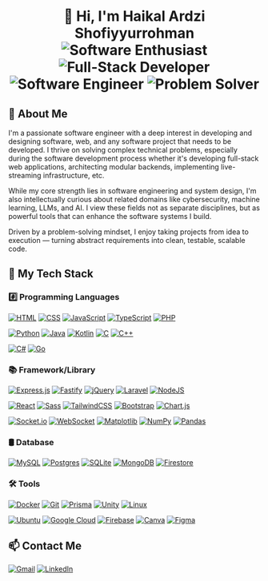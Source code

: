 <h1 align="center">👋 Hi, I'm Haikal Ardzi Shofiyyurrohman
  <br>
  <img src="https://img.shields.io/badge/Software%20Enthusiast-0d1117?logo=geeksforgeeks&logoColor=white" alt="Software Enthusiast" />
  <img src="https://img.shields.io/badge/Full--Stack%20Developer-0366d6?logo=javascript&logoColor=white" alt="Full-Stack Developer" />
  <img src="https://img.shields.io/badge/Software%20Engineer-24292e?logo=dailydotdev&logoColor=white" alt="Software Engineer" />
  <img src="https://img.shields.io/badge/Problem%20Solver-2ea44f?logo=hackerrank&logoColor=white" alt="Problem Solver" />
</h1>

<h2>🚀 About Me</h2>

<p>
I'm a passionate software engineer with a deep interest in developing and designing software, web, and any software project that needs to be developed. I thrive on solving complex technical problems, especially during the software development process whether it's developing full-stack web applications, architecting modular backends, implementing live-streaming infrastructure, etc.

While my core strength lies in software engineering and system design, I'm also intellectually curious about related domains like cybersecurity, machine learning, LLMs, and AI. I view these fields not as separate disciplines, but as powerful tools that can enhance the software systems I build.

Driven by a problem-solving mindset, I enjoy taking projects from idea to execution — turning abstract requirements into clean, testable, scalable code.
</p>

<h2>🧰 My Tech Stack</h2>

<h3>#️⃣ Programming Languages</h3>

[![HTML](https://img.shields.io/badge/HTML-%23E34F26.svg?logo=html5&logoColor=white)](#)
[![CSS](https://img.shields.io/badge/CSS-1572B6?logo=css3&logoColor=fff)](#)
[![JavaScript](https://img.shields.io/badge/JavaScript-F7DF1E?logo=javascript&logoColor=000)](#)
[![TypeScript](https://img.shields.io/badge/TypeScript-3178C6?logo=typescript&logoColor=fff)](#)
[![PHP](https://img.shields.io/badge/php-%23777BB4.svg?&logo=php&logoColor=white)](#)

[![Python](https://img.shields.io/badge/Python-3776AB?logo=python&logoColor=fff)](#)
[![Java](https://img.shields.io/badge/Java-%23ED8B00.svg?logo=openjdk&logoColor=white)](#)
[![Kotlin](https://img.shields.io/badge/Kotlin-%237F52FF.svg?logo=kotlin&logoColor=white)](#)
[![C](https://img.shields.io/badge/C-00599C?logo=c&logoColor=white)](#)
[![C++](https://img.shields.io/badge/C++-%2300599C.svg?logo=c%2B%2B&logoColor=white)](#)

[![C#](https://custom-icon-badges.demolab.com/badge/C%23-%23239120.svg?logo=cshrp&logoColor=white)](#)
[![Go](https://img.shields.io/badge/Go-%2300ADD8.svg?&logo=go&logoColor=white)](#)

<h3>📚 Framework/Library</h3>

[![Express.js](https://img.shields.io/badge/Express.js-%23404d59.svg?logo=express&logoColor=%2361DAFB)](#)
[![Fastify](https://img.shields.io/badge/-Fastify-000000?style=flat&logo=fastify&logoColor=white)](#)
[![jQuery](https://img.shields.io/badge/jQuery-0769AD?logo=jquery&logoColor=fff)](#)
[![Laravel](https://img.shields.io/badge/Laravel-%23FF2D20.svg?logo=laravel&logoColor=white)](#)
[![NodeJS](https://img.shields.io/badge/Node.js-6DA55F?logo=node.js&logoColor=white)](#)

[![React](https://img.shields.io/badge/React-%2320232a.svg?logo=react&logoColor=%2361DAFB)](#)
[![Sass](https://img.shields.io/badge/Sass-C69?logo=sass&logoColor=fff)](#)
[![TailwindCSS](https://img.shields.io/badge/Tailwind%20CSS-%2338B2AC.svg?logo=tailwind-css&logoColor=white)](#)
[![Bootstrap](https://img.shields.io/badge/Bootstrap-7952B3?logo=bootstrap&logoColor=fff)](#)
[![Chart.js](https://img.shields.io/badge/Chart.js-FF6384?logo=chartdotjs&logoColor=fff)](#)

[![Socket.io](https://img.shields.io/badge/Socket.io-black?logo=socketdotio&logoColor=fff)](#)
[![WebSocket](https://custom-icon-badges.demolab.com/badge/WebSocket-3c790a?logo=WebSocket&logoColor=fff)](#)
[![Matplotlib](https://custom-icon-badges.demolab.com/badge/Matplotlib-71D291?logo=matplotlib&logoColor=fff)](#)
[![NumPy](https://img.shields.io/badge/NumPy-4DABCF?logo=numpy&logoColor=fff)](#)
[![Pandas](https://img.shields.io/badge/Pandas-150458?logo=pandas&logoColor=fff)](#)

<h3>🛢️ Database</h3>

[![MySQL](https://img.shields.io/badge/MySQL-4479A1?logo=mysql&logoColor=fff)](#)
[![Postgres](https://img.shields.io/badge/Postgres-%23316192.svg?logo=postgresql&logoColor=white)](#)
[![SQLite](https://img.shields.io/badge/SQLite-%2307405e.svg?logo=sqlite&logoColor=white)](#)
[![MongoDB](https://img.shields.io/badge/MongoDB-%234ea94b.svg?logo=mongodb&logoColor=white)](#)
[![Firestore](https://img.shields.io/badge/Firestore-F5F5F5?logo=Firebase&logoColor=orange)](#)

<h3>🛠️ Tools</h3>

[![Docker](https://img.shields.io/badge/Docker-2496ED?logo=docker&logoColor=fff)](#)
[![Git](https://img.shields.io/badge/Git-F05032?logo=git&logoColor=fff)](#)
[![Prisma](https://img.shields.io/badge/Prisma-2D3748?logo=prisma&logoColor=white)](#)
[![Unity](https://img.shields.io/badge/Unity-%23000000.svg?logo=unity&logoColor=white)](#)
[![Linux](https://img.shields.io/badge/Linux-FCC624?logo=linux&logoColor=black)](#)

[![Ubuntu](https://img.shields.io/badge/Ubuntu-E95420?logo=ubuntu&logoColor=white)](#)
[![Google Cloud](https://img.shields.io/badge/Google%20Cloud-%234285F4.svg?logo=google-cloud&logoColor=white)](#)
[![Firebase](https://img.shields.io/badge/Firebase-F5F5F5?logo=Firebase&logoColor=orange)](#)
[![Canva](https://img.shields.io/badge/Canva-%2300C4CC.svg?&logo=Canva&logoColor=white)](#)
[![Figma](https://img.shields.io/badge/Figma-F24E1E?logo=figma&logoColor=white)](#)

<!-- <h2>🎯 Current Focus</h2>
<ul>
  <li>Building a telescope live streaming platform with a real-time backend and video transport pipeline.</li>
  <li>Developing a full-stack monorepo application with complete user auth flow and modular design.</li>
  <li>Deepening expertise in backend systems, observability, and performance tuning.</li>
</ul> -->

<h2>📫 Contact Me</h2>

[![Gmail](https://img.shields.io/badge/Gmail-D14836?logo=gmail&logoColor=white)](mailto:haikalardzi@gmail.com)
[![LinkedIn](https://custom-icon-badges.demolab.com/badge/LinkedIn-0A66C2?logo=linkedin-white&logoColor=fff)](https://linkedin.com/in/haikalardzi)
